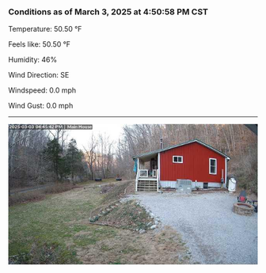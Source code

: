 ### Conditions as of March 3, 2025 at 4:50:58 PM CST 

Temperature: 50.50 &deg;F

Feels like: 50.50 &deg;F

Humidity: 46%

Wind Direction: SE

Windspeed: 0.0 mph

Wind Gust: 0.0 mph

---

<img src="./images/latest.jpeg"/>

